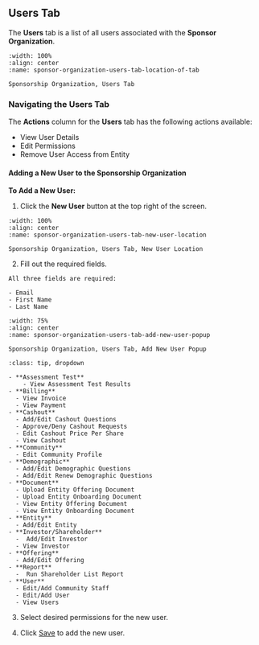 

## Users Tab



The **Users** tab is a list of all users associated with the **Sponsor Organization**.

```{figure} ../../_static/solo_app/Universal/view-sponsorship-organization/users-tab/sponsor-organization-users-tab-location-of-tab.webp
:width: 100%
:align: center
:name: sponsor-organization-users-tab-location-of-tab

Sponsorship Organization, Users Tab
```

### Navigating the Users Tab

The **Actions** column for the **Users** tab has the following actions available:

- View User Details
- Edit Permissions
- Remove User Access from Entity


####  Adding a New User to the Sponsorship Organization


**To Add a New User:**

1. Click the **New User** button at the top right of the screen. 

```{figure} ../../_static/solo_app/Universal/view-sponsorship-organization/users-tab/sponsor-organization-users-tab-new-user-location.webp
:width: 100%
:align: center
:name: sponsor-organization-users-tab-new-user-location

Sponsorship Organization, Users Tab, New User Location
```

2. Fill out the required fields.


```{admonition} Note
All three fields are required:

- Email
- First Name
- Last Name

```

```{figure} ../../_static/solo_app/Universal/view-sponsorship-organization/users-tab/sponsor-organization-users-tab-add-new-user-popup.webp
:width: 75%
:align: center
:name: sponsor-organization-users-tab-add-new-user-popup

Sponsorship Organization, Users Tab, Add New User Popup
```

```{admonition} Permissions Options
:class: tip, dropdown

- **Assessment Test**
    - View Assessment Test Results
- **Billing**
  - View Invoice
  - View Payment
- **Cashout**
  - Add/Edit Cashout Questions
  - Approve/Deny Cashout Requests
  - Edit Cashout Price Per Share
  - View Cashout
- **Community**
  - Edit Community Profile
- **Demographic**
  - Add/Edit Demographic Questions
  - Add/Edit Renew Demographic Questions
- **Document**
  - Upload Entity Offering Document
  - Upload Entity Onboarding Document
  - View Entity Offering Document
  - View Entity Onboarding Document
- **Entity**
  - Add/Edit Entity
- **Investor/Shareholder**
  -  Add/Edit Investor
  - View Investor
- **Offering**
  - Add/Edit Offering
- **Report**
  -  Run Shareholder List Report
- **User**
  - Edit/Add Community Staff
  - Edit/Add User
  - View Users
```


3. Select desired permissions for the new user. 

4. Click [Save](#save-icon) to add the new user.





